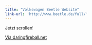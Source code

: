 ```yaml
---
title: "Volkswagen Beetle Website"
link-url: 'http://www.beetle.de/full/'
---
```

<p>Jetzt scrollen!</p>
<p><a href="http://daringfireball.net/linked/2011/09/27/vw" title="" target="">Via daringfireball.net</a></p>
